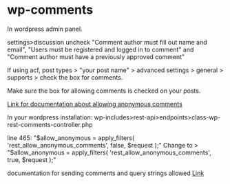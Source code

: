 # wp-comments

In wordpress admin panel.

settings>discussion uncheck "Comment author must fill out name and email", "Users must be registered and logged in to comment" and "Comment author must have a previously approved comment"

If using acf, post types > "your post name" > advanced settings > general > supports > check the box for comments.

Make sure the box for allowing comments is checked on your posts.

<a href="https://developer.wordpress.org/reference/hooks/rest_allow_anonymous_comments/">Link for documentation about allowing anonymous comments</a>

In your wordpress installation:
wp-includes>rest-api>endpoints>class-wp-rest-comments-controller.php

line 465:
"$allow_anonymous = apply_filters( 'rest_allow_anonymous_comments', false, $request );"
Change to >
"$allow_anonymous = apply_filters( 'rest_allow_anonymous_comments', true, $request );"

documentation for sending comments and query strings allowed <a href="https://developer.wordpress.org/rest-api/reference/comments/">Link</a>
